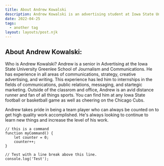 ```yaml
---
title: About Andrew Kowalski
description: Andrew Kowalski is an advertising student at Iowa State University with an expected graduation date of May 14th, 2022.
date: 2022-04-25
tags:
  - another tag
layout: layouts/post.njk
---
```


## About Andrew Kowalski:

Who is Andrew Kowalski? Andrew is a senior in Advertising at the Iowa State University Greenlee School of Journalism and Communications. He has experience in all areas of communications, strategy, creative advertising, and writing. This experience has led him to internships in the fields of communications, public relations, messaging, and startegic marketing. Outside of the classrom and office, Andrew is an avid distance runner and fan of all things sports. You can find him at any Iowa State football or basketball game as well as cheering on the Chicago Cubs. 

Andrew takes pride in being a team player who can always be counted on to get high quality work accomplished. He's always looking to continue to learn new things and increase the level of his work.

```text/2-3
// this is a command
function myCommand() {
	let counter = 0;
	counter++;
}

// Test with a line break above this line.
console.log('Test');
```
